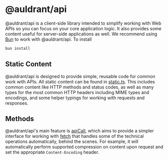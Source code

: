 # @auldrant/api

@auldrant/api is a client-side library intended to simplify working with Web APIs so you can focus on your core application logic. It also provides some content useful for server-side applications as well. We recommend using [Bun](https://bun.sh) to work with @auldrant/api. To install

```bash
bun install
```

## Static Content

@auldrant/api is designed to provide simple, reusable code for common work with APIs. All static content can be found in [static.ts][static]. This includes common content like HTTP methods and status codes, as well as many types for the most common HTTP headers including MIME types and encodings, and some helper typings for working with requests and responses.

## Methods

@auldrant/api's main feature is [apiCall], which aims to provide a simpler interface for working with [fetch] that handles some of the technical operations automatically, behind the scenes. For example, it will automatically perform supported compression on content upon request and set the appropriate `Content-Encoding` header.

[static]: ./src/static.ts
[apiCall]: ./src/apiCall.ts
[fetch]: https://developer.mozilla.org/en-US/docs/Web/API/Fetch_API
